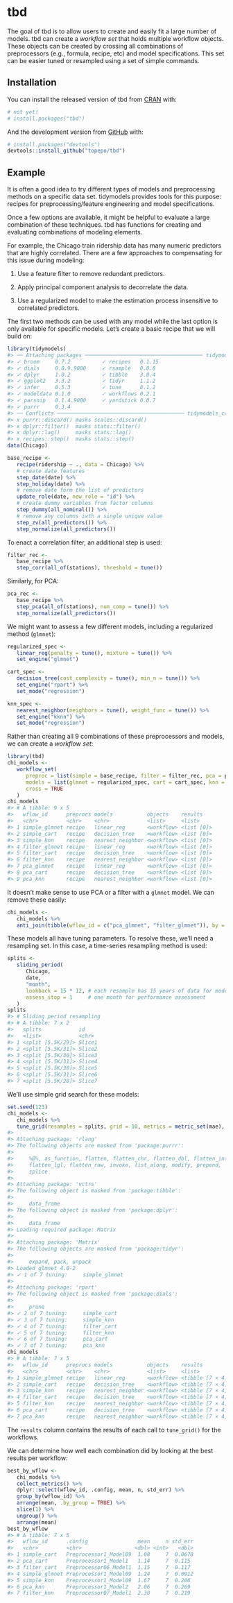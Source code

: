 
<!-- README.md is generated from README.Rmd. Please edit that file -->

# tbd

<!-- badges: start -->

<!-- badges: end -->

The goal of tbd is to allow users to create and easily fit a large
number of models. tbd can create a *workflow set* that holds multiple
workflow objects. These objects can be created by crossing all
combinations of preprocessors (e.g., formula, recipe, etc) and model
specifications. This set can be easier tuned or resampled using a set of
simple commands.

## Installation

You can install the released version of tbd from
[CRAN](https://CRAN.R-project.org) with:

``` r
# not yet!
# install.packages("tbd")
```

And the development version from [GitHub](https://github.com/) with:

``` r
# install.packages("devtools")
devtools::install_github("topepo/tbd")
```

## Example

It is often a good idea to try different types of models and
preprocessing methods on a specific data set. tidymodels provides tools
for this purpose: recipes for preprocessing/feature engineering and
model specifications.

Once a few options are available, it might be helpful to evaluate a
large combination of these techniques. tbd has functions for creating
and evaluating combinations of modeling elements.

For example, the Chicago train ridership data has many numeric
predictors that are highly correlated. There are a few approaches to
compensating for this issue during modeling:

1.  Use a feature filter to remove redundant predictors.

2.  Apply principal component analysis to decorrelate the data.

3.  Use a regularized model to make the estimation process insensitive
    to correlated predictors.

The first two methods can be used with any model while the last option
is only available for specific models. Let’s create a basic recipe that
we will build on:

``` r
library(tidymodels)
#> ── Attaching packages ────────────────────────────────────── tidymodels 0.1.2 ──
#> ✓ broom     0.7.2          ✓ recipes   0.1.15    
#> ✓ dials     0.0.9.9000     ✓ rsample   0.0.8     
#> ✓ dplyr     1.0.2          ✓ tibble    3.0.4     
#> ✓ ggplot2   3.3.2          ✓ tidyr     1.1.2     
#> ✓ infer     0.5.3          ✓ tune      0.1.2     
#> ✓ modeldata 0.1.0          ✓ workflows 0.2.1     
#> ✓ parsnip   0.1.4.9000     ✓ yardstick 0.0.7     
#> ✓ purrr     0.3.4
#> ── Conflicts ───────────────────────────────────────── tidymodels_conflicts() ──
#> x purrr::discard() masks scales::discard()
#> x dplyr::filter()  masks stats::filter()
#> x dplyr::lag()     masks stats::lag()
#> x recipes::step()  masks stats::step()
data(Chicago)

base_recipe <- 
   recipe(ridership ~ ., data = Chicago) %>% 
   # create date features
   step_date(date) %>% 
   step_holiday(date) %>% 
   # remove date form the list of predictors
   update_role(date, new_role = "id") %>% 
   # create dummy variables from factor columns
   step_dummy(all_nominal()) %>% 
   # remove any columns iwth a single unique value
   step_zv(all_predictors()) %>% 
   step_normalize(all_predictors())
```

To enact a correlation filter, an additional step is used:

``` r
filter_rec <- 
   base_recipe %>% 
   step_corr(all_of(stations), threshold = tune())
```

Similarly, for PCA:

``` r
pca_rec <- 
   base_recipe %>% 
   step_pca(all_of(stations), num_comp = tune()) %>% 
   step_normalize(all_predictors())
```

We might want to assess a few different models, including a regularized
method (`glmnet`):

``` r
regularized_spec <- 
   linear_reg(penalty = tune(), mixture = tune()) %>% 
   set_engine("glmnet")

cart_spec <- 
   decision_tree(cost_complexity = tune(), min_n = tune()) %>% 
   set_engine("rpart") %>% 
   set_mode("regression")

knn_spec <- 
   nearest_neighbor(neighbors = tune(), weight_func = tune()) %>% 
   set_engine("kknn") %>% 
   set_mode("regression")
```

Rather than creating all 9 combinations of these preprocessors and
models, we can create a *workflow set*:

``` r
library(tbd)
chi_models <- 
   workflow_set(
      preproc = list(simple = base_recipe, filter = filter_rec, pca = pca_rec),
      models = list(glmnet = regularized_spec, cart = cart_spec, knn = knn_spec),
      cross = TRUE
   )
chi_models
#> # A tibble: 9 x 5
#>   wflow_id      preprocs models           objects    results   
#>   <chr>         <chr>    <chr>            <list>     <list>    
#> 1 simple_glmnet recipe   linear_reg       <workflow> <list [0]>
#> 2 simple_cart   recipe   decision_tree    <workflow> <list [0]>
#> 3 simple_knn    recipe   nearest_neighbor <workflow> <list [0]>
#> 4 filter_glmnet recipe   linear_reg       <workflow> <list [0]>
#> 5 filter_cart   recipe   decision_tree    <workflow> <list [0]>
#> 6 filter_knn    recipe   nearest_neighbor <workflow> <list [0]>
#> 7 pca_glmnet    recipe   linear_reg       <workflow> <list [0]>
#> 8 pca_cart      recipe   decision_tree    <workflow> <list [0]>
#> 9 pca_knn       recipe   nearest_neighbor <workflow> <list [0]>
```

It doesn’t make sense to use PCA or a filter with a `glmnet` model. We
can remove these easily:

``` r
chi_models <- 
   chi_models %>% 
   anti_join(tibble(wflow_id = c("pca_glmnet", "filter_glmnet")), by = "wflow_id")
```

These models all have tuning parameters. To resolve these, we’ll need a
resampling set. In this case, a time-series resampling method is used:

``` r
splits <- 
   sliding_period(
      Chicago,
      date,
      "month",
      lookback = 15 * 12, # each resample has 15 years of data for modeling
      assess_stop = 1     # one month for performance assessment
   )
splits
#> # Sliding period resampling 
#> # A tibble: 7 x 2
#>   splits            id    
#>   <list>            <chr> 
#> 1 <split [5.5K/29]> Slice1
#> 2 <split [5.5K/31]> Slice2
#> 3 <split [5.5K/30]> Slice3
#> 4 <split [5.5K/31]> Slice4
#> 5 <split [5.5K/30]> Slice5
#> 6 <split [5.5K/31]> Slice6
#> 7 <split [5.5K/28]> Slice7
```

We’ll use simple grid search for these models:

``` r
set.seed(123)
chi_models <- 
   chi_models %>% 
   tune_grid(resamples = splits, grid = 10, metrics = metric_set(mae), verbose = TRUE)
#> 
#> Attaching package: 'rlang'
#> The following objects are masked from 'package:purrr':
#> 
#>     %@%, as_function, flatten, flatten_chr, flatten_dbl, flatten_int,
#>     flatten_lgl, flatten_raw, invoke, list_along, modify, prepend,
#>     splice
#> 
#> Attaching package: 'vctrs'
#> The following object is masked from 'package:tibble':
#> 
#>     data_frame
#> The following object is masked from 'package:dplyr':
#> 
#>     data_frame
#> Loading required package: Matrix
#> 
#> Attaching package: 'Matrix'
#> The following objects are masked from 'package:tidyr':
#> 
#>     expand, pack, unpack
#> Loaded glmnet 4.0-2
#> ✓ 1 of 7 tuning:     simple_glmnet
#> 
#> Attaching package: 'rpart'
#> The following object is masked from 'package:dials':
#> 
#>     prune
#> ✓ 2 of 7 tuning:     simple_cart
#> ✓ 3 of 7 tuning:     simple_knn
#> ✓ 4 of 7 tuning:     filter_cart
#> ✓ 5 of 7 tuning:     filter_knn
#> ✓ 6 of 7 tuning:     pca_cart
#> ✓ 7 of 7 tuning:     pca_knn
chi_models
#> # A tibble: 7 x 5
#>   wflow_id      preprocs models           objects    results         
#>   <chr>         <chr>    <chr>            <list>     <list>          
#> 1 simple_glmnet recipe   linear_reg       <workflow> <tibble [7 × 4]>
#> 2 simple_cart   recipe   decision_tree    <workflow> <tibble [7 × 4]>
#> 3 simple_knn    recipe   nearest_neighbor <workflow> <tibble [7 × 4]>
#> 4 filter_cart   recipe   decision_tree    <workflow> <tibble [7 × 4]>
#> 5 filter_knn    recipe   nearest_neighbor <workflow> <tibble [7 × 4]>
#> 6 pca_cart      recipe   decision_tree    <workflow> <tibble [7 × 4]>
#> 7 pca_knn       recipe   nearest_neighbor <workflow> <tibble [7 × 4]>
```

The `results` column contains the results of each call to `tune_grid()`
for the workflows.

We can determine how well each combination did by looking at the best
results per workflow:

``` r
best_by_wflow <-
   chi_models %>% 
   collect_metrics() %>%
   dplyr::select(wflow_id, .config, mean, n, std_err) %>% 
   group_by(wflow_id) %>%
   arrange(mean, .by_group = TRUE) %>%
   slice(1) %>%
   ungroup() %>%
   arrange(mean)
best_by_wflow
#> # A tibble: 7 x 5
#>   wflow_id      .config                mean     n std_err
#>   <chr>         <chr>                 <dbl> <int>   <dbl>
#> 1 simple_cart   Preprocessor1_Model09  1.08     7  0.0678
#> 2 pca_cart      Preprocessor1_Model1   1.14     7  0.115 
#> 3 filter_cart   Preprocessor06_Model1  1.15     7  0.117 
#> 4 simple_glmnet Preprocessor1_Model09  1.24     7  0.0912
#> 5 simple_knn    Preprocessor1_Model09  1.67     7  0.206 
#> 6 pca_knn       Preprocessor1_Model2   2.06     7  0.269 
#> 7 filter_knn    Preprocessor07_Model1  2.30     7  0.219
```
